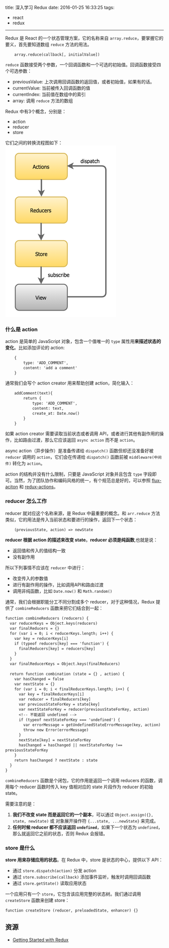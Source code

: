 title: 深入学习 Redux
date: 2016-01-25 16:33:25
tags:
- react
- redux
---

Redux 是 React 的一个状态管理方案，它的名称来自 `array.reduce`，要掌握它的要义，首先要知道数组 `reduce` 方法的用法。

```
    array.reduce(callback[, initialValue])
```

`reduce` 函数接受两个参数，一个回调函数和一个可选的初始值。回调函数接受四个可选参数：

- previousValue: 上次调用回调函数的返回值，或者初始值，如果有的话。
- currentValue: 当前被传入回调函数的值
- currentIndex: 当前值在数组中的索引
- array: 调用 `reduce` 方法的数组

Redux 中有3个概念，分别是：

- action
- reducer
- store

它们之间的转换流程图如下：
![Redux-flow](/image/blog/redux-flow.png)

### 什么是 action

action 是简单的 JavaScript 对象，包含一个值唯一的 `type` 属性用**来描述状态的变化**。比如添加评论的 action:

```
    {
        type: 'ADD_COMMENT',
        content: 'add a comment'
    }
```

通常我们会写个 action creator 用来帮助创建 action，简化输入：

```
    addComment(text){
        return {
            type: 'ADD_COMMENT',
            content: text,
            create_at: Date.now()
        }
    }
```

如果 action creator 需要读取当前状态或者调用 API，或者进行其他有副作用的操作，比如路由过渡，那么它应该返回 `async action` 而不是 `action`。

async action（异步操作）是准备传递给 `dispatch()` 函数但却还没准备好被 `reducer` 调用的 `action`，它们会在传递给 `dispatch()` 函数前被 `middleware(中间件)` 转化为 `action`。

action 的结构并没有什么限制，只要是 JavaScript 对象并且包含 `type` 字段即可。当然，为了团队协作和编码风格的统一，有个规范总是好的，可以参照 [flux-aciton](https://github.com/acdlite/flux-actions) 和 [redux-actions](https://github.com/acdlite/redux-actions)。

### reducer 怎么工作

reducer 就对应这个名称来源，是 Redux 中最重要的概念。和 `arr.reduce` 方法类似，它的用法是传入当前状态和要进行的操作，返回下一个状态：

```
    (previousState, action) => newState
```
**reducer 根据 action 的描述来改变 state**。**reducer 必须是纯函数**,也就是说：

- 返回值和传入的值结构一致
- 没有副作用

所以下列事情不应该在 `reducer` 中进行：

- 改变传入的参数值
- 进行有副作用的操作，比如调用API和路由过渡
- 调用非纯函数，比如 `Date.now()` 和 `Math.random()`

通常，我们会根据职能分工不同分割成多个 reducer，对于这种情况，Redux 提供了 `combineReducers` 函数来把它们结合到一起：

```
function combineReducers (reducers) {
  var reducerKeys = Object.keys(reducers)
  var finalReducers = {}
  for (var i = 0; i < reducerKeys.length; i++) {
    var key = reducerKeys[i]
    if (typeof reducers[key] === 'function') {
      finalReducers[key] = reducers[key]
    }
  }
  var finalReducerKeys = Object.keys(finalReducers)

  return function combination (state = {} , action) {
    var hasChanged = false
    var nextState = {}
    for (var i = 0; i < finalReducerKeys.length; i++) {
      var key = finalReducerKeys[i]
      var reducer = finalReducers[key]
      var previousStateForKey = state[key]
      var nextStateForKey = reducer(previousStateForKey, action)
      <!-- 不能返回 undefined -->
      if (typeof nextStateForKey === 'undefined') {
        var errorMessage = getUndefinedStateErrorMessage(key, action)
        throw new Error(errorMessage)
      }
      nextState[key] = nextStateForKey
      hasChanged = hasChanged || nextStateForKey !== previousStateForKey
    }
    return hasChanged ? nextState : state
  }
}
```

`combineReducers` 函数是个闭包，它的作用是返回一个调用 reducers 的函数，调用每个 reducer 函数时传入 key 值相对应的 state 片段作为 reducer 的初始 state。

需要注意的是：

1. **我们不改变 state 而是返回它的一个副本**，可以通过 `Object.assign({}, state, newState)` 或 对象展开操作符 `{...state, ...newState}` 来完成。
2. **任何时候 reducer 都不应该返回 `undefined`**，如果下一个状态为 `undefined`，那么就返回它之前的状态，否则 Redux 会报错。

### store 是什么

**store 用来存储应用的状态**。在 Redux 中，store 是状态的中心，提供以下 API：

- 通过 `store.dispatch(action)` 分发 action
- 通过 `store.subscribe(callback)` 添加事件监听，触发时调用回调函数
- 通过 `store.getState()` 读取应用状态

一个应用只有一个 `store`，它包含该应用完整的状态树。我们通过调用 `createStore` 函数来创建 store：

```
function createStore (reducer, preloadedState, enhancer) {}
```



## 资源
- [Getting Started with Redux](https://egghead.io/series/getting-started-with-redux)
